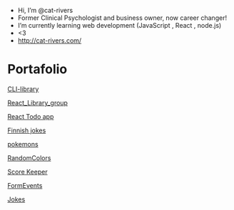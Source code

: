 - Hi, I’m @cat-rivers
- Former Clinical Psychologist and business owner, now career changer!
- I’m currently learning web development (JavaScript , React , node.js)
- <3
- http://cat-rivers.com/

# Portafolio

[CLI-library](./portafolio/CLI-libraryUI)

[React_Library_group](https://github.com/cat-rivers/react_library/tree/eda7b2332d44e425658c1fdc01cfd856dfe60eda/awesome_library)

[React Todo app](./portafolio/react-todo-app)

[Finnish jokes](./portafolio/finnishJokes/jokes.html)

[pokemons](./portafolio/pokemon/index.html)

[RandomColors](./portafolio/random-color/index.html)

[Score Keeper](./portafolio/score-keeper/scoreKeeper.html)

[FormEvents](./portafolio/Form%20Events/tweets.html)

[Jokes](./portafolio/jokes/index.html)
